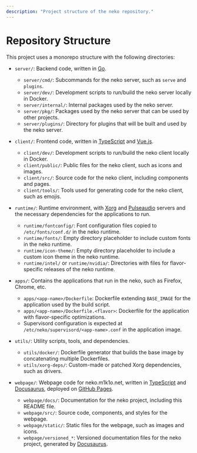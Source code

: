```yaml
---
description: "Project structure of the neko repository."
---
```


# Repository Structure

This project uses a monorepo structure with the following directories:

- `server/`: Backend code, written in [Go](https://go.dev/).
  - `server/cmd/`: Subcommands for the neko server, such as `serve` and `plugins`.
  - `server/dev/`: Development scripts to run/build the neko server locally in Docker.
  - `server/internal/`: Internal packages used by the neko server.
  - `server/pkg/`: Packages used by the neko server that can be used by other projects.
  - `server/plugins/`: Directory for plugins that will be built and used by the neko server.

- `client/`: Frontend code, written in [TypeScript](https://www.typescriptlang.org/) and [Vue.js](https://vuejs.org/).
  - `client/dev/`: Development scripts to run/build the neko client locally in Docker.
  - `client/public/`: Public files for the neko client, such as icons and images.
  - `client/src/`: Source code for the neko client, including components and pages.
  - `client/tools/`: Tools used for generating code for the neko client, such as emojis.

- `runtime/`: Runtime environment, with [Xorg](https://www.x.org/wiki/) and [Pulseaudio](https://www.freedesktop.org/wiki/Software/PulseAudio/) servers and the necessary dependencies for the applications to run.
  - `runtime/fontconfig/`: Font configuration files copied to `/etc/fonts/conf.d/` in the neko runtime.
  - `runtime/fonts/`: Empty directory placeholder to include custom fonts in the neko runtime.
  - `runtime/icon-theme/`: Empty directory placeholder to include a custom icon theme in the neko runtime.
  - `runtime/intel/` or `runtime/nvidia/`: Directories with files for flavor-specific releases of the neko runtime.

- `apps/`: Contains the applications that run in the neko, such as Firefox, Chrome, etc.
  - `apps/<app-name>/Dockerfile`: Dockerfile extending `BASE_IMAGE` for the application used by the build script.
  - `apps/<app-name>/Dockerfile.<flavor>`: Dockerfile for the application with flavor-specific optimizations.
  - Supervisord configuration is expected at `/etc/neko/supervisord/<app-name>.conf` in the application image.

- `utils/`: Utility scripts, tools, and dependencies.
  - `utils/docker/`: Dockerfile generator that builds the base image by concatenating multiple Dockerfiles.
  - `utils/xorg-deps/`: Custom-made or patched Xorg dependencies, such as drivers.

- `webpage/`: Webpage code for neko.m1k1o.net, written in [TypeScript](https://www.typescriptlang.org/) and [Docusaurus](https://docusaurus.io/), deployed on [GitHub Pages](https://pages.github.com/).
  - `webpage/docs/`: Documentation for the neko project, including this README file.
  - `webpage/src/`: Source code, components, and styles for the webpage.
  - `webpage/static/`: Static files for the webpage, such as images and icons.
  - `webpage/versioned_*`: Versioned documentation files for the neko project, generated by [Docusaurus](https://docusaurus.io/).